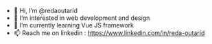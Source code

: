 - 👋 Hi, I’m @redaoutarid
- 👀 I’m interested in web development and design
- 🌱 I’m currently learning Vue JS framework
- 📫 Reach me on linkedin : https://www.linkedin.com/in/reda-outarid

<!---
redaoutarid/redaoutarid is a ✨ special ✨ repository because its `README.md` (this file) appears on your GitHub profile.
You can click the Preview link to take a look at your changes.
--->

